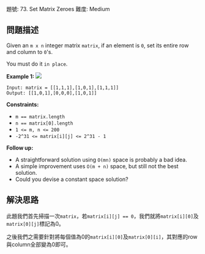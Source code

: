 題號: 73. Set Matrix Zeroes
難度: Medium

## 問題描述
Given an `m x n` integer matrix `matrix`, if an element is `0`, set its entire row and column to `0`'s.

You must do it `in place`.

**Example 1:**
![](https://hackmd.io/_uploads/SymryjpR2.jpg)
```
Input: matrix = [[1,1,1],[1,0,1],[1,1,1]]
Output: [[1,0,1],[0,0,0],[1,0,1]]
```

**Constraints:**

- `m == matrix.length`
- `n == matrix[0].length`
- `1 <= m, n <= 200`
- `-2^31 <= matrix[i][j] <= 2^31 - 1`

**Follow up:**

- A straightforward solution using `O(mn)` space is probably a bad idea.
- A simple improvement uses `O(m + n)` space, but still not the best solution.
- Could you devise a constant space solution?

## 解決思路
此題我們首先掃描一次`matrix`，若`matrix[i][j] == 0`，我們就將`matrix[i][0]`及`matrix[0][j]`標記為0。

之後我們之需要針對將每個值為0的`matrix[i][0]`及`matrix[0][i]`，其對應的row與column全部變為0即可。